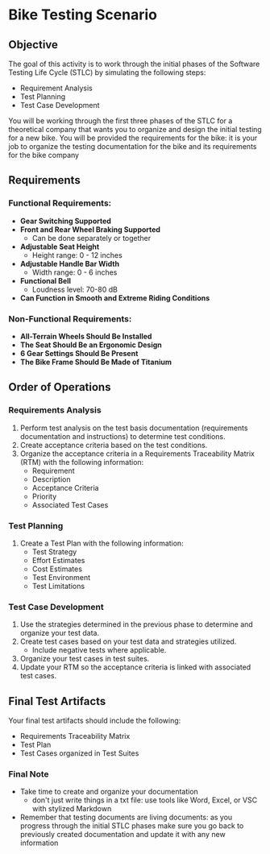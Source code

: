 # Bike Testing Scenario

## Objective
The goal of this activity is to work through the initial phases of the Software Testing Life Cycle (STLC) by simulating the following steps:
- Requirement Analysis
- Test Planning
- Test Case Development

You will be working through the first three phases of the STLC for a theoretical company that wants you to organize and design the initial testing for a new bike. You will be provided the requirements for the bike: it is your job to organize the testing documentation for the bike and its requirements for the bike company

## Requirements

### Functional Requirements:
- **Gear Switching Supported**
- **Front and Rear Wheel Braking Supported**
    - Can be done separately or together
- **Adjustable Seat Height**
    - Height range: 0 - 12 inches
- **Adjustable Handle Bar Width**
    - Width range: 0 - 6 inches
- **Functional Bell**
    - Loudness level: 70-80 dB
- **Can Function in Smooth and Extreme Riding Conditions**

### Non-Functional Requirements:
- **All-Terrain Wheels Should Be Installed**
- **The Seat Should Be an Ergonomic Design**
- **6 Gear Settings Should Be Present**
- **The Bike Frame Should Be Made of Titanium**

## Order of Operations

### Requirements Analysis
1. Perform test analysis on the test basis documentation (requirements documentation and instructions) to determine test conditions.
2. Create acceptance criteria based on the test conditions.
3. Organize the acceptance criteria in a Requirements Traceability Matrix (RTM) with the following information:
    - Requirement
    - Description
    - Acceptance Criteria
    - Priority
    - Associated Test Cases

### Test Planning
1. Create a Test Plan with the following information:
    - Test Strategy
    - Effort Estimates
    - Cost Estimates
    - Test Environment
    - Test Limitations

### Test Case Development
1. Use the strategies determined in the previous phase to determine and organize your test data.
2. Create test cases based on your test data and strategies utilized.
    - Include negative tests where applicable.
3. Organize your test cases in test suites.
4. Update your RTM so the acceptance criteria is linked with associated test cases.

## Final Test Artifacts
Your final test artifacts should include the following:
- Requirements Traceability Matrix
- Test Plan
- Test Cases organized in Test Suites

### Final Note
- Take time to create and organize your documentation
    - don't just write things in a txt file: use tools like Word, Excel, or VSC with stylized Markdown
- Remember that testing documents are living documents: as you progress through the initial STLC phases make sure you go back to previously created documentation and update it with any new information